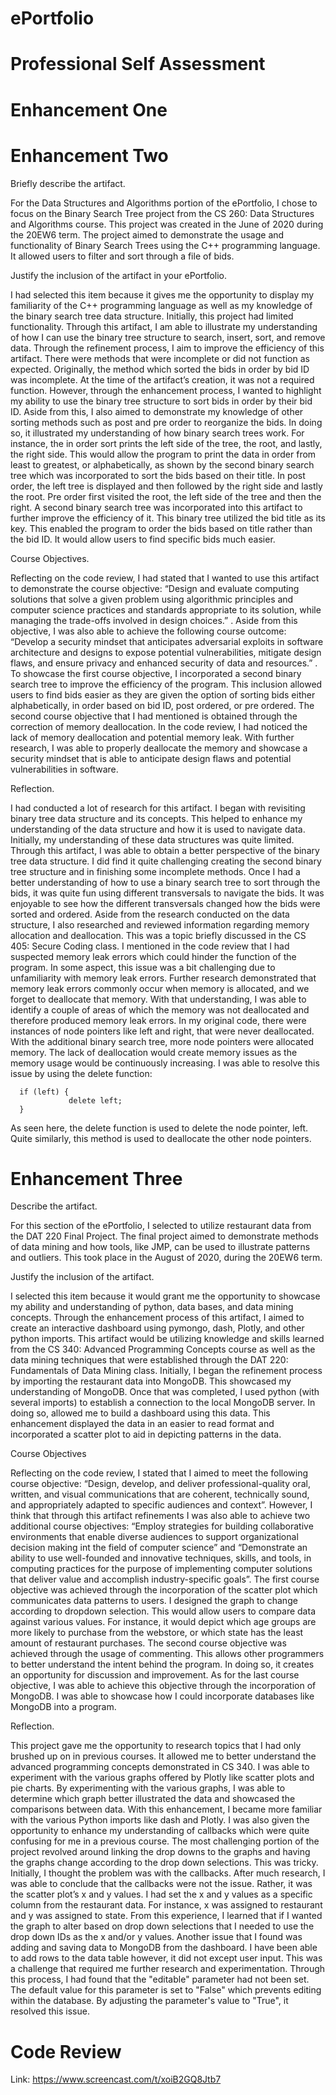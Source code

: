 # ePortfolio

# Professional Self Assessment

# Enhancement One

# Enhancement Two
Briefly describe the artifact.

For the Data Structures and Algorithms portion of the ePortfolio, I chose to focus on the Binary Search Tree project from the CS 260: Data Structures and Algorithms course. This project was created in the June of 2020 during the 20EW6 term. The project aimed to demonstrate the usage and functionality of Binary Search Trees using the C++ programming language. It allowed users to filter and sort through a file of bids.

Justify the inclusion of the artifact in your ePortfolio.

I had selected this item because it gives me the opportunity to display my familiarity of the C++ programming language as well as my knowledge of the binary search tree data structure. Initially, this project had limited functionality. Through this artifact, I am able to illustrate my understanding of how I can use the binary tree structure to search, insert, sort, and remove data. Through the refinement process, I aim to improve the efficiency of this artifact. There were methods that were incomplete or did not function as expected. Originally, the method which sorted the bids in order by bid ID was incomplete. At the time of the artifact’s creation, it was not a required function. However, through the enhancement process, I wanted to highlight my ability to use the binary tree structure to sort bids in order by their bid ID. Aside from this, I also aimed to demonstrate my knowledge of other sorting methods such as post and pre order to reorganize the bids. In doing so, it illustrated my understanding of how binary search trees work. For instance, the in order sort prints the left side of the tree, the root, and lastly, the right side. This would allow the program to print the data in order from least to greatest, or alphabetically, as shown by the second binary search tree which was incorporated to sort the bids based on their title. In post order, the left tree is displayed and then followed by the right side and lastly the root. Pre order first visited the root, the left side of the tree and then the right. A second binary search tree was incorporated into this artifact to further improve the efficiency of it. This binary tree utilized the bid title as its key. This enabled the program to order the bids based on title rather than the bid ID. It would allow users to find specific bids much easier. 

Course Objectives.

Reflecting on the code review, I had stated that I wanted to use this artifact to demonstrate the course objective: “Design and evaluate computing solutions that solve a given problem using algorithmic principles and computer science practices and standards appropriate to its solution, while managing the trade-offs involved in design choices.” . Aside from this objective, I was also able to achieve the following course outcome: “Develop a security mindset that anticipates adversarial exploits in software architecture and designs to expose potential vulnerabilities, mitigate design flaws, and ensure privacy and enhanced security of data and resources.” . To showcase the first course objective, I incorporated a second binary search tree to improve the efficiency of the program. This inclusion allowed users to find bids easier as they are given the option of sorting bids either alphabetically, in order based on bid ID, post ordered, or pre ordered. The second course objective that I had mentioned is obtained through the correction of memory deallocation. In the code review, I had noticed the lack of memory deallocation and potential memory leak. With further research, I was able to properly deallocate the memory and showcase a security mindset that is able to anticipate design flaws and potential vulnerabilities in software. 

Reflection.

I had conducted a lot of research for this artifact. I began with revisiting binary tree data structure and its concepts. This helped to enhance my understanding of the data structure and how it is used to navigate data. Initially, my understanding of these data structures was quite limited. Through this artifact, I was able to obtain a better perspective of the binary tree data structure. I did find it quite challenging creating the second binary tree structure and in finishing some incomplete methods. Once I had a better understanding of how to use a binary search tree to sort through the bids, it was quite fun using different transversals to navigate the bids. It was enjoyable to see how the different transversals changed how the bids were sorted and ordered. 
 Aside from the research conducted on the data structure, I also researched and reviewed information regarding memory allocation and deallocation. This was a topic briefly discussed in the CS 405: Secure Coding class. I mentioned in the code review that I had suspected  memory leak errors which could hinder the function of the program. In some aspect, this issue was a bit challenging due to unfamiliarity with memory leak errors. Further research demonstrated that memory leak errors commonly occur when memory is allocated, and we forget to deallocate that memory. With that understanding, I was able to identify a couple of areas of which the memory was not deallocated and therefore produced memory leak errors. In my original code, there were instances of node pointers like left and right, that were never deallocated. With the additional binary search tree, more node pointers were allocated memory. The lack of deallocation would create memory issues as the memory usage would be continuously increasing. I was able to resolve this issue by using the delete function: 
 
      if (left) {
           		 delete left;
      }
      
As seen here, the delete function is used to delete the node pointer, left. Quite similarly, this method is used to deallocate the other node pointers. 

# Enhancement Three
Describe the artifact.

For this section of the ePortfolio, I selected to utilize restaurant data from the DAT 220 Final Project. The final project aimed to demonstrate methods of data mining and how tools, like JMP, can be used to illustrate patterns and outliers. This took place in the August of 2020, during the 20EW6 term. 

Justify the inclusion of the artifact. 

I selected this item because it would grant me the opportunity to showcase my ability and understanding of python, data bases, and data mining concepts. Through the enhancement process of this artifact, I aimed to create an interactive dashboard using pymongo, dash, Plotly, and other python imports. This artifact would be utilizing knowledge and skills learned from the CS 340: Advanced Programming Concepts course as well as the data mining techniques that were established through the DAT 220: Fundamentals of Data Mining class. Initially, I began the refinement process by importing the restaurant data into MongoDB. This showcased my understanding of MongoDB. Once that was completed, I used python (with several imports) to establish a connection to the local MongoDB server. In doing so, allowed me to build a dashboard using this data. This enhancement displayed the data in an easier to read format and incorporated a scatter plot to aid in depicting patterns in the data. 

Course Objectives

Reflecting on the code review, I stated that I aimed to meet the following course objective: “Design, develop, and deliver professional-quality oral, written, and visual communications that are coherent, technically sound, and appropriately adapted to specific audiences and context”. However, I think that through this artifact refinements I was also able to achieve two additional course objectives: “Employ strategies for building collaborative environments that enable diverse audiences to support organizational decision making int the field of computer science” and “Demonstrate an ability to use well-founded and innovative techniques, skills, and tools, in computing practices for the purpose of implementing computer solutions that deliver value and accomplish industry-specific goals”. The first course objective was achieved through the incorporation of the scatter plot which communicates data patterns to users. I designed the graph to change according to dropdown selection. This would allow users to compare data against various values. For instance, it would depict which age groups are more likely to purchase from the webstore, or which state has the least amount of restaurant purchases. The second course objective was achieved through the usage of commenting. This allows other programmers to better understand the intent behind the program. In doing so, it creates an opportunity for discussion and improvement. As for the last course objective, I was able to achieve this objective through the incorporation of MongoDB. I was able to showcase how I could incorporate databases like MongoDB into a program. 

Reflection.

This project gave me the opportunity to research topics that I had only brushed up on in previous courses. It allowed me to better understand the advanced programming concepts demonstrated in CS 340. I was able to experiment with the various graphs offered by Plotly like scatter plots and pie charts. By experimenting with the various graphs, I was able to determine which graph better illustrated the data and showcased the comparisons between data. With this enhancement, I became more familiar with the various Python imports like dash and Plotly. I was also given the opportunity to enhance my understanding of callbacks which were quite confusing for me in a previous course. 
The most challenging portion of the project revolved around linking the drop downs to the graphs and having the graphs change according to the drop down selections. This was tricky. Initially, I thought the problem was with the callbacks. After much research, I was able to conclude that the callbacks were not the issue. Rather, it was the scatter plot’s x and y values. I had set the x and y values as a specific column from the restaurant data. For instance, x was assigned to restaurant and y was assigned to state. From this experience, I learned that if I wanted the graph to alter based on drop down selections that I needed to use the drop down IDs as the x and/or y values. 
Another issue that I found was adding and saving data to MongoDB from the dashboard. I have been able to add rows to the data table however, it did not except user input. This was a challenge that required me further research and experimentation. Through this process, I had found that the "editable" parameter had not been set. The default value for this parameter is set to "False" which prevents editing within the database. By adjusting the parameter's value to "True", it resolved this issue.   

# Code Review
Link: https://www.screencast.com/t/xoiB2GQ8Jtb7
